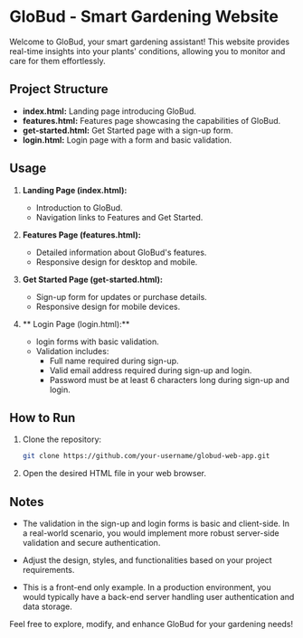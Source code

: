 # GloBud - Smart Gardening Website

Welcome to GloBud, your smart gardening assistant! This website provides real-time insights into your plants' conditions, allowing you to monitor and care for them effortlessly.

## Project Structure

- **index.html:** Landing page introducing GloBud.
- **features.html:** Features page showcasing the capabilities of GloBud.
- **get-started.html:** Get Started page with a sign-up form.
- **login.html:** Login page with a form and basic validation.

## Usage

1. **Landing Page (index.html):**
   - Introduction to GloBud.
   - Navigation links to Features and Get Started.

2. **Features Page (features.html):**
   - Detailed information about GloBud's features.
   - Responsive design for desktop and mobile.

3. **Get Started Page (get-started.html):**
   - Sign-up form for updates or purchase details.
   - Responsive design for mobile devices.

4. ** Login Page (login.html):**
   - login forms with basic validation.
   - Validation includes:
      - Full name required during sign-up.
      - Valid email address required during sign-up and login.
      - Password must be at least 6 characters long during sign-up and login.

## How to Run

1. Clone the repository:

    ```bash
    git clone https://github.com/your-username/globud-web-app.git
    ```

2. Open the desired HTML file in your web browser.

## Notes

- The validation in the sign-up and login forms is basic and client-side. In a real-world scenario, you would implement more robust server-side validation and secure authentication.

- Adjust the design, styles, and functionalities based on your project requirements.

- This is a front-end only example. In a production environment, you would typically have a back-end server handling user authentication and data storage.

Feel free to explore, modify, and enhance GloBud for your gardening needs!
